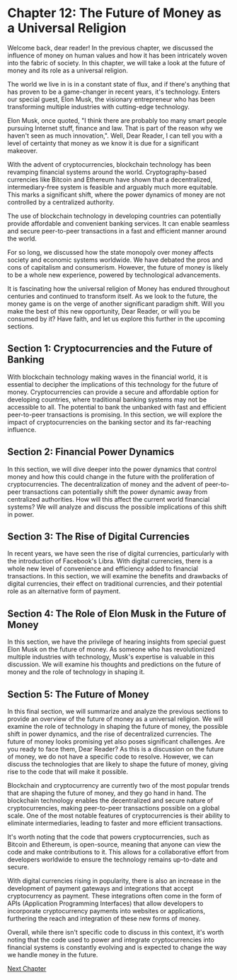 # Chapter 12: The Future of Money as a Universal Religion

Welcome back, dear reader! In the previous chapter, we discussed the influence of money on human values and how it has been intricately woven into the fabric of society. In this chapter, we will take a look at the future of money and its role as a universal religion.

The world we live in is in a constant state of flux, and if there's anything that has proven to be a game-changer in recent years, it's technology. Enters our special guest, Elon Musk, the visionary entrepreneur who has been transforming multiple industries with cutting-edge technology.

Elon Musk, once quoted, "I think there are probably too many smart people pursuing Internet stuff, finance and law. That is part of the reason why we haven't seen as much innovation,". Well, Dear Reader, I can tell you with a level of certainty that money as we know it is due for a significant makeover. 

With the advent of cryptocurrencies, blockchain technology has been revamping financial systems around the world. Cryptography-based currencies like Bitcoin and Ethereum have shown that a decentralized, intermediary-free system is feasible and arguably much more equitable. This marks a significant shift, where the power dynamics of money are not controlled by a centralized authority.

The use of blockchain technology in developing countries can potentially provide affordable and convenient banking services. It can enable seamless and secure peer-to-peer transactions in a fast and efficient manner around the world.

For so long, we discussed how the state monopoly over money affects society and economic systems worldwide. We have debated the pros and cons of capitalism and consumerism. However, the future of money is likely to be a whole new experience, powered by technological advancements.

It is fascinating how the universal religion of Money has endured throughout centuries and continued to transform itself. As we look to the future, the money game is on the verge of another significant paradigm shift. Will you make the best of this new opportunity, Dear Reader, or will you be consumed by it? Have faith, and let us explore this further in the upcoming sections.
## Section 1: Cryptocurrencies and the Future of Banking

With blockchain technology making waves in the financial world, it is essential to decipher the implications of this technology for the future of money. Cryptocurrencies can provide a secure and affordable option for developing countries, where traditional banking systems may not be accessible to all. The potential to bank the unbanked with fast and efficient peer-to-peer transactions is promising. In this section, we will explore the impact of cryptocurrencies on the banking sector and its far-reaching influence.

## Section 2: Financial Power Dynamics

In this section, we will dive deeper into the power dynamics that control money and how this could change in the future with the proliferation of cryptocurrencies. The decentralization of money and the advent of peer-to-peer transactions can potentially shift the power dynamic away from centralized authorities. How will this affect the current world financial systems? We will analyze and discuss the possible implications of this shift in power.

## Section 3: The Rise of Digital Currencies

In recent years, we have seen the rise of digital currencies, particularly with the introduction of Facebook's Libra. With digital currencies, there is a whole new level of convenience and efficiency added to financial transactions. In this section, we will examine the benefits and drawbacks of digital currencies, their effect on traditional currencies, and their potential role as an alternative form of payment.

## Section 4: The Role of Elon Musk in the Future of Money

In this section, we have the privilege of hearing insights from special guest Elon Musk on the future of money. As someone who has revolutionized multiple industries with technology, Musk's expertise is valuable in this discussion. We will examine his thoughts and predictions on the future of money and the role of technology in shaping it.

## Section 5: The Future of Money

In this final section, we will summarize and analyze the previous sections to provide an overview of the future of money as a universal religion. We will examine the role of technology in shaping the future of money, the possible shift in power dynamics, and the rise of decentralized currencies. The future of money looks promising yet also poses significant challenges. Are you ready to face them, Dear Reader?
As this is a discussion on the future of money, we do not have a specific code to resolve. However, we can discuss the technologies that are likely to shape the future of money, giving rise to the code that will make it possible.

Blockchain and cryptocurrency are currently two of the most popular trends that are shaping the future of money, and they go hand in hand. The blockchain technology enables the decentralized and secure nature of cryptocurrencies, making peer-to-peer transactions possible on a global scale. One of the most notable features of cryptocurrencies is their ability to eliminate intermediaries, leading to faster and more efficient transactions.

It's worth noting that the code that powers cryptocurrencies, such as Bitcoin and Ethereum, is open-source, meaning that anyone can view the code and make contributions to it. This allows for a collaborative effort from developers worldwide to ensure the technology remains up-to-date and secure.

With digital currencies rising in popularity, there is also an increase in the development of payment gateways and integrations that accept cryptocurrency as payment. These integrations often come in the form of APIs (Application Programming Interfaces) that allow developers to incorporate cryptocurrency payments into websites or applications, furthering the reach and integration of these new forms of money.

Overall, while there isn't specific code to discuss in this context, it's worth noting that the code used to power and integrate cryptocurrencies into financial systems is constantly evolving and is expected to change the way we handle money in the future.


[Next Chapter](13_Chapter13.md)